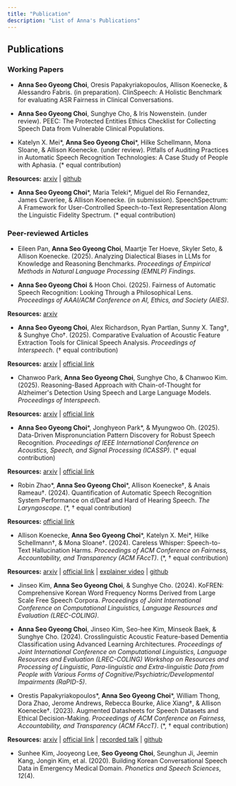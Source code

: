 ```yaml
---
title: "Publication"
description: "List of Anna's Publications"
---
```

## Publications

### Working Papers

* **Anna Seo Gyeong Choi**, Oresis Papakyriakopoulos, Allison Koenecke, & Alessandro Fabris. (in preparation). ClinSpeech: A Holistic Benchmark for evaluating ASR Fairness in Clinical Conversations.

* **Anna Seo Gyeong Choi**, Sunghye Cho, & Iris Nowenstein. (under review). PEEC: The Protected Entities Ethics Checklist for Collecting Speech Data from Vulnerable Clinical Populations.

* Katelyn X. Mei*, **Anna Seo Gyeong Choi***, Hilke Schellmann, Mona Sloane, & Allison Koenecke. (under review). Pitfalls of Auditing Practices in Automatic Speech Recognition Technologies: A Case Study of People with Aphasia. (* equal contribution)

**Resources:** [arxiv](https://arxiv.org/abs/2506.08846) | [github](https://github.com/koenecke/auditing_asr_aphasia)

* **Anna Seo Gyeong Choi***, Maria Teleki*, Miguel del Rio Fernandez, James Caverlee, & Allison Koenecke. (in submission). SpeechSpectrum: A Framework for User-Controlled Speech-to-Text Representation Along the Linguistic Fidelity Spectrum. (* equal contribution)

### Peer-reviewed Articles

* Eileen Pan, **Anna Seo Gyeong Choi**, Maartje Ter Hoeve, Skyler Seto, & Allison Koenecke. (2025). Analyzing Dialectical Biases in LLMs for Knowledge and Reasoning Benchmarks. *Proceedings of Empirical Methods in Natural Language Processing (EMNLP) Findings*.

* **Anna Seo Gyeong Choi** & Hoon Choi. (2025). Fairness of Automatic Speech Recognition: Looking Through a Philosophical Lens. *Proceedings of AAAI/ACM Conference on AI, Ethics, and Society (AIES)*.

**Resources:** [arxiv](https://arxiv.org/abs/2508.07143)

* **Anna Seo Gyeong Choi**, Alex Richardson, Ryan Partlan, Sunny X. Tang†, & Sunghye Cho†. (2025). Comparative Evaluation of Acoustic Feature Extraction Tools for Clinical Speech Analysis. *Proceedings of Interspeech*. († equal contribution)

**Resources:** [arxiv](https://arxiv.org/abs/2506.01129) | [official link](https://www.isca-archive.org/interspeech_2025/choi25h_interspeech.pdf)

* Chanwoo Park, **Anna Seo Gyeong Choi**, Sunghye Cho, & Chanwoo Kim. (2025). Reasoning-Based Approach with Chain-of-Thought for Alzheimer's Detection Using Speech and Large Language Models. *Proceedings of Interspeech*.

**Resources:** [arxiv](https://arxiv.org/abs/2508.07143) | [official link](https://www.isca-archive.org/interspeech_2025/park25d_interspeech.pdf)

* **Anna Seo Gyeong Choi***, Jonghyeon Park*, & Myungwoo Oh. (2025). Data-Driven Mispronunciation Pattern Discovery for Robust Speech Recognition. *Proceedings of IEEE International Conference on Acoustics, Speech, and Signal Processing (ICASSP)*. (* equal contribution)

**Resources:** [arxiv](https://arxiv.org/abs/2508.07143) | [official link](https://ieeexplore.ieee.org/stamp/stamp.jsp?arnumber=10888676)

* Robin Zhao*, **Anna Seo Gyeong Choi***, Allison Koenecke†, & Anais Rameau†. (2024). Quantification of Automatic Speech Recognition System Performance on d/Deaf and Hard of Hearing Speech. *The Laryngoscope*. (*, † equal contribution)

**Resources:** [official link](https://onlinelibrary.wiley.com/doi/pdf/10.1002/lary.31713)

* Allison Koenecke, **Anna Seo Gyeong Choi***, Katelyn X. Mei*, Hilke Schellmann†, & Mona Sloane†. (2024). Careless Whisper: Speech-to-Text Hallucination Harms. *Proceedings of ACM Conference on Fairness, Accountability, and Transparency (ACM FAccT)*. (*, † equal contribution)

**Resources:** [arxiv](https://arxiv.org/abs/2402.08021) | [official link](https://dl.acm.org/doi/10.1145/3630106.3658996) | [explainer video](https://vimeo.com/951267266) | [github](https://github.com/koenecke/hallucination_harms)

* Jinseo Kim, **Anna Seo Gyeong Choi**, & Sunghye Cho. (2024). KoFREN: Comprehensive Korean Word Frequency Norms Derived from Large Scale Free Speech Corpora. *Proceedings of Joint International Conference on Computational Linguistics, Language Resources and Evaluation (LREC-COLING)*.

* **Anna Seo Gyeong Choi**, Jinseo Kim, Seo-hee Kim, Minseok Baek, & Sunghye Cho. (2024). Crosslinguistic Acoustic Feature-based Dementia Classification using Advanced Learning Architectures. *Proceedings of Joint International Conference on Computational Linguistics, Language Resources and Evaluation (LREC-COLING) Workshop on Resources and Processing of Linguistic, Para-linguistic and Extra-linguistic Data from People with Various Forms of Cognitive/Psychiatric/Developmental Impairments (RaPID-5)*.

* Orestis Papakyriakopoulos*, **Anna Seo Gyeong Choi***, William Thong, Dora Zhao, Jerome Andrews, Rebecca Bourke, Alice Xiang†, & Allison Koenecke†. (2023). Augmented Datasheets for Speech Datasets and Ethical Decision-Making. *Proceedings of ACM Conference on Fairness, Accountability, and Transparency (ACM FAccT)*. (*, † equal contribution)

**Resources:** [arxiv](https://arxiv.org/abs/2305.04672) | [official link](https://dl.acm.org/doi/10.1145/3593013.3594049) | [recorded talk](https://www.youtube.com/watch?v=D6Dm5AzpW-E) | [github](https://github.com/SonyResearch/project_ethics_augmented_datasheets_for_speech_datasets)

* Sunhee Kim, Jooyeong Lee, **Seo Gyeong Choi**, Seunghun Ji, Jeemin Kang, Jongin Kim, et al. (2020). Building Korean Conversational Speech Data in Emergency Medical Domain. *Phonetics and Speech Sciences*, *12*(4).